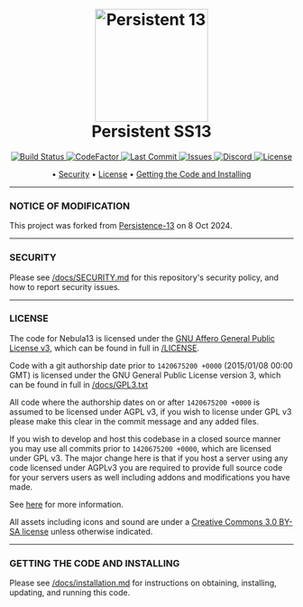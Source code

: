 <h1 align="center">
  <br>
  <a href="https://github.com/PersistentSS13/Nebula"><img src="https://avatars1.githubusercontent.com/u/61128341" alt="Persistent 13" width="200"></a>
  <br>
  Persistent SS13
  <br>
</h1>

<p align="center">
  <a href="https://github.com/PersistentSS13/Nebula/actions">
    <img src="https://github.com/PersistentSS13/Nebula/workflows/Run%20Tests/badge.svg"
         alt="Build Status">
  </a>
  <a href="https://www.codefactor.io/repository/github/PersistentSS13/Nebula">
    <img src="https://www.codefactor.io/repository/github/PersistentSS13/Nebula/badge"
         alt="CodeFactor">
  </a>
  <a href="https://github.com/PersistentSS13/Nebula/commits/dev">
    <img src="https://img.shields.io/github/last-commit/PersistentSS13/Nebula"
         alt="Last Commit">
  </a>
  <a href="https://github.com/PersistentSS13/Nebula/issues">
    <img src="https://img.shields.io/github/issues/PersistentSS13/Nebula"
         alt="Issues">
  </a>
  <a href="(https://discord.gg/cDAwQwJ">
    <img src="https://img.shields.io/discord/332252466206998539?style=plastic"
         alt="Discord">
  </a>
  <a href="https://github.com/NebulaSS13/Nebula/blob/dev/LICENSE">
    <img src="https://img.shields.io/github/license/PersistentSS13/Nebula"
         alt="License">
  </a>
</p>

<p align="center"> •
  <a href="#security">Security</a> •
  <a href="#license">License</a> •
  <a href="#getting-the-code-and-installing">Getting the Code and Installing</a>
</p>

---

### NOTICE OF MODIFICATION

This project was forked from [Persistence-13](https://github.com/PersistentSS13/Nebula) on 8 Oct 2024.

---

### SECURITY

Please see [/docs/SECURITY.md](/docs/SECURITY.md) for this repository's security policy, and how to report security issues.

---

### LICENSE

The code for Nebula13 is licensed under the [GNU Affero General Public License v3](http://www.gnu.org/licenses/agpl.html), which can be found in full in [/LICENSE](/LICENSE).

Code with a git authorship date prior to `1420675200 +0000` (2015/01/08 00:00 GMT) is licensed under the GNU General Public License version 3, which can be found in full in [/docs/GPL3.txt](/docs/GPL3.txt)

All code where the authorship dates on or after `1420675200 +0000` is assumed to be licensed under AGPL v3, if you wish to license under GPL v3 please make this clear in the commit message and any added files.

If you wish to develop and host this codebase in a closed source manner you may use all commits prior to `1420675200 +0000`, which are licensed under GPL v3.  The major change here is that if you host a server using any code licensed under AGPLv3 you are required to provide full source code for your servers users as well including addons and modifications you have made.

See [here](https://www.gnu.org/licenses/why-affero-gpl.html) for more information.

All assets including icons and sound are under a [Creative Commons 3.0 BY-SA license](http://creativecommons.org/licenses/by-sa/3.0/) unless otherwise indicated.

---

### GETTING THE CODE AND INSTALLING

Please see [/docs/installation.md](/docs/installation.md) for instructions on obtaining, installing, updating, and running this code.
